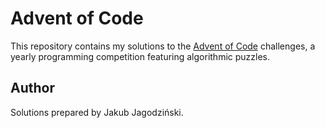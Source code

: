 # Advent of Code

This repository contains my solutions to the [Advent of Code](https://adventofcode.com/) challenges, a yearly programming competition featuring algorithmic puzzles.  

## Author
Solutions prepared by Jakub Jagodziński.
